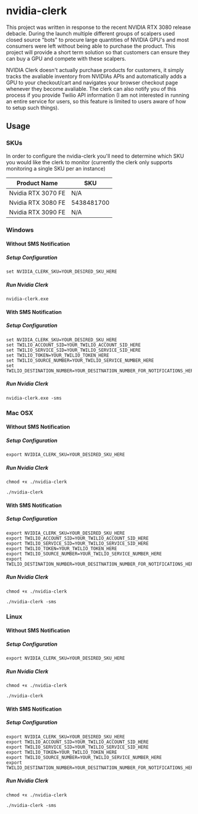 # nvidia-clerk

This project was written in response to the recent NVIDIA RTX 3080 release debacle. During the launch multiple different groups of scalpers used
closed source "bots" to procure large quantities of NVIDIA GPU's and most consumers were left without being able to purchase the product. This 
project will provide a short term solution so that customers can ensure they can buy a GPU and compete with these scalpers.

NVIDIA Clerk doesn't actually purchase products for customers, it simply tracks the avaliable inventory from NVIDIAs APIs and automatically adds a GPU
to your checkout/cart and navigates your browser checkout page whenever they become avaliable. The clerk can also notify you of this process if you provide
Twilio API information (I am not interested in running an entire service for users, so this feature is limited to users aware of how to setup
such things).

## Usage

### SKUs

In order to configure the nvidia-clerk you'll need to determine which SKU you would like the clerk to monitor (currently the clerk only supports monitoring a
single SKU per an instance)

| Product Name | SKU |
|---|---|
| Nvidia RTX 3070 FE  | N/A |
| Nvidia RTX 3080 FE  | 5438481700 |
| Nvidia RTX 3090 FE  | N/A |


### Windows

#### Without SMS Notification

##### Setup Configuration
```
set NVIDIA_CLERK_SKU=YOUR_DESIRED_SKU_HERE
```

##### Run Nvidia Clerk
```
nvidia-clerk.exe
```

#### With SMS Notification

##### Setup Configuration
```
set NVIDIA_CLERK_SKU=YOUR_DESIRED_SKU_HERE
set TWILIO_ACCOUNT_SID=YOUR_TWILIO_ACCOUNT_SID_HERE
set TWILIO_SERVICE_SID=YOUR_TWILIO_SERVICE_SID_HERE
set TWILIO_TOKEN=YOUR_TWILIO_TOKEN_HERE
set TWILIO_SOURCE_NUMBER=YOUR_TWILIO_SERVICE_NUMBER_HERE
set TWILIO_DESTINATION_NUMBER=YOUR_DESITNATION_NUMBER_FOR_NOTIFICATIONS_HERE
```

##### Run Nvidia Clerk
```
nvidia-clerk.exe -sms
```

### Mac OSX

#### Without SMS Notification

##### Setup Configuration
```
export NVIDIA_CLERK_SKU=YOUR_DESIRED_SKU_HERE
```

##### Run Nvidia Clerk
```
chmod +x ./nvidia-clerk

./nvidia-clerk
```

#### With SMS Notification

##### Setup Configuration
```
export NVIDIA_CLERK_SKU=YOUR_DESIRED_SKU_HERE
export TWILIO_ACCOUNT_SID=YOUR_TWILIO_ACCOUNT_SID_HERE
export TWILIO_SERVICE_SID=YOUR_TWILIO_SERVICE_SID_HERE
export TWILIO_TOKEN=YOUR_TWILIO_TOKEN_HERE
export TWILIO_SOURCE_NUMBER=YOUR_TWILIO_SERVICE_NUMBER_HERE
export TWILIO_DESTINATION_NUMBER=YOUR_DESITNATION_NUMBER_FOR_NOTIFICATIONS_HERE
```

##### Run Nvidia Clerk
```
chmod +x ./nvidia-clerk

./nvidia-clerk -sms
```

### Linux

#### Without SMS Notification

##### Setup Configuration
```
export NVIDIA_CLERK_SKU=YOUR_DESIRED_SKU_HERE
```

##### Run Nvidia Clerk
```
chmod +x ./nvidia-clerk

./nvidia-clerk
```

#### With SMS Notification

##### Setup Configuration
```
export NVIDIA_CLERK_SKU=YOUR_DESIRED_SKU_HERE
export TWILIO_ACCOUNT_SID=YOUR_TWILIO_ACCOUNT_SID_HERE
export TWILIO_SERVICE_SID=YOUR_TWILIO_SERVICE_SID_HERE
export TWILIO_TOKEN=YOUR_TWILIO_TOKEN_HERE
export TWILIO_SOURCE_NUMBER=YOUR_TWILIO_SERVICE_NUMBER_HERE
export TWILIO_DESTINATION_NUMBER=YOUR_DESITNATION_NUMBER_FOR_NOTIFICATIONS_HERE
```

##### Run Nvidia Clerk
```
chmod +x ./nvidia-clerk

./nvidia-clerk -sms
```
